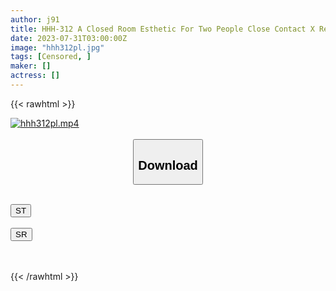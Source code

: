 ```yaml
---
author: j91
title: HHH-312 A Closed Room Esthetic For Two People Close Contact X Rejuvenation Course A Married Woman Esthetician Who Loves Her Own Hard Cock And Leads To Ejaculation.
date: 2023-07-31T03:00:00Z
image: "hhh312pl.jpg"
tags: [Censored, ]
maker: []
actress: []
---
```



{{< rawhtml >}}

<div class="video" data-videoid="x9Mgbva6DKIkYKo">
    <a href="javascript:;">
        <img src="https://my.j91.asia/posts/hhh312pl/hhh312pl.jpg" width="WIDTH" height="HEIGHT" alt="hhh312pl.mp4" loading="lazy">
    </a>
</div>

<script type="text/javascript" src="https://j91.asia/asset/on-demand-st.js"></script>

<br>
  <link rel="stylesheet" href="https://j91.asia/asset/bs5.css">
  
  <center>
  <button class="btn btn-primary" type="button" data-bs-toggle="collapse" data-bs-target=".multi-collapse" aria-expanded="false" aria-controls="multiCollapseExample1 multiCollapseExample2"><h2>Download</h2></button></center>
</p>
<div class="row">
  <div class="col">
    <div class="collapse multi-collapse" id="multiCollapseExample1">
      <div class="card card-body">
	      	      <br>
<div class="buttons">  
<a href="https://streamtape.to/v/x9Mgbva6DKIkYKo"><button class="btn-hover color-3"><i class="fa fa-download"></i> ST</button></a></div>
    </div>
  </div>
</div>
  <div class="col">
    <div class="collapse multi-collapse" id="multiCollapseExample2">
      <div class="card card-body">
	      <br>
<div class="buttons">
    <a href="https://streamruby.com/1l04ykgsy9bz.html"><button class="btn-hover color-9"><i class="fa fa-download"></i> SR</button></a></div>
<br><br>
      </div>
    </div>
  </div>
</div>

{{< /rawhtml >}}
